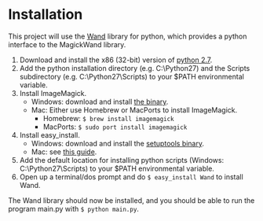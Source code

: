 # Installation #

This project will use the [Wand](http://dahlia.kr/wand/) library for python, which provides a python interface to the MagickWand library.

1. Download and install the x86 (32-bit) version of [python 2.7](http://www.python.org/download/).
2. Add the python installation directory (e.g. C:\Python27) and the Scripts subdirectory (e.g. C:\Python27\Scripts) to your $PATH environmental variable.
3. Install ImageMagick.
	- Windows: download and install [the binary](http://www.imagemagick.org/download/binaries/ImageMagick-6.7.9-5-Q16-windows-dll.exe).
	- Mac: Either use Homebrew or MacPorts to install ImageMagick.
		* Homebrew: `$ brew install imagemagick`
		* MacPorts: `$ sudo port install imagemagick`
4. Install easy_install.
	- Windows: download and install the [setuptools binary](http://pypi.python.org/packages/2.7/s/setuptools/setuptools-0.6c11.win32-py2.7.exe#md5=57e1e64f6b7c7f1d2eddfc9746bbaf20).
	- Mac: see [this guide](http://pypi.python.org/pypi/setuptools#files).
5. Add the default location for installing python scripts (Windows: C:\Python27\Scripts\) to your $PATH environmental variable.
6. Open up a terminal/dos prompt and do `$ easy_install Wand` to install Wand.

The Wand library should now be installed, and you should be able to run the program main.py with `$ python main.py`.
